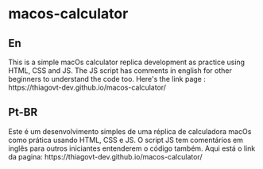 # macos-calculator

<h2>En</h2> <p>This is a simple macOs calculator replica development as practice using HTML, CSS and JS. The JS script has comments in english for other beginners to understand the code too. Here's the link page : https://thiagovt-dev.github.io/macos-calculator/</p>

<h2>Pt-BR</h2> <p>Este é um desenvolvimento simples de uma réplica de calculadora macOs como prática usando HTML, CSS e JS. O script JS tem comentários em inglês para outros iniciantes entenderem o código também. Aqui está o link da pagina: https://thiagovt-dev.github.io/macos-calculator/</p>
